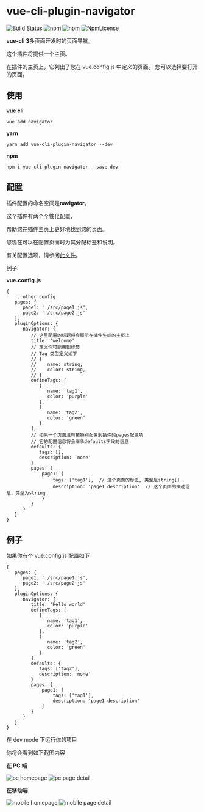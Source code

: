 # vue-cli-plugin-navigator

[![Build Status](https://travis-ci.org/longshihui/vue-cli-plugin-navigator.svg?branch=master)](https://travis-ci.org/longshihui/vue-cli-plugin-navigator) [![npm](https://img.shields.io/npm/v/vue-cli-plugin-navigator.svg)](https://www.npmjs.com/package/vue-cli-plugin-navigator) [![npm](https://img.shields.io/npm/dw/vue-cli-plugin-navigator.svg)](https://www.npmjs.com/package/vue-cli-plugin-navigator) [![NpmLicense](https://img.shields.io/npm/l/vue-cli-plugin-navigator.svg)](https://www.npmjs.com/package/vue-cli-plugin-navigator)

**vue-cli 3**多页面开发时的页面导航。

这个插件将提供一个主页。

在插件的主页上，它列出了您在 vue.config.js 中定义的页面。 您可以选择要打开的页面。

## 使用

**vue cli**

```
vue add navigator
```

**yarn**

```
yarn add vue-cli-plugin-navigator --dev
```

**npm**

```
npm i vue-cli-plugin-navigator --save-dev
```

## 配置

插件配置的命名空间是**navigator**。

这个插件有两个个性化配置，

帮助您在插件主页上更好地找到您的页面。

您现在可以在配置页面时为其分配标签和说明。

有关配置选项，请参阅[此文件](./lib/OptionsDefaulter.js)。

例子:

**vue.config.js**

```
{
   ...other config
   pages: {
      page1: './src/page1.js',
      page2: './src/page2.js'
   },
   pluginOptions: {
      navigator: {
         // 这里配置的标题将会展示在插件生成的主页上
         title: 'welcome'
         // 定义你可能用到标签
         // Tag 类型定义如下
         // {
         //    name: string,
         //    color: string,
         // }
         defineTags: [
            {
               name: 'tag1',
               color: 'purple'
            },
            {
               name: 'tag2',
               color: 'green'
            }
         ],
         // 如果一个页面没有被特别配置到插件的pages配置项
         // 它的配置信息将会继承defaults字段的信息
         defaults: {
            tags: [],
            description: 'none'
         }
         pages: {
             page1: {
                 tags: ['tag1'],  // 这个页面的标签, 类型是string[].
                 description: 'page1 description'  // 这个页面的描述信息，类型为string
             }
         }
      }
   }
}
```

## 例子

如果你有个 vue.config.js 配置如下

```
{
   pages: {
      page1: './src/page1.js',
      page2: './src/page2.js'
   },
   pluginOptions: {
      navigator: {
         title: 'Hello world'
         defineTags: [
            {
               name: 'tag1',
               color: 'purple'
            },
            {
               name: 'tag2',
               color: 'green'
            }
         ],
         defaults: {
            tags: ['tag2'],
            description: 'none'
         }
         pages: {
             page1: {
                 tags: ['tag1'],
                 description: 'page1 description'
             }
         }
      }
   }
}
```

在 dev mode 下运行你的项目

你将会看到如下截图内容

**在 PC 端**

![pc homepage](./docs/pc.homepage.png)
![pc page detail](./docs/pc.detail.png)

**在移动端**

![mobile homepage](./docs/mobile.homepage.png)
![mobile page detail](./docs/mobile.detail.png)
